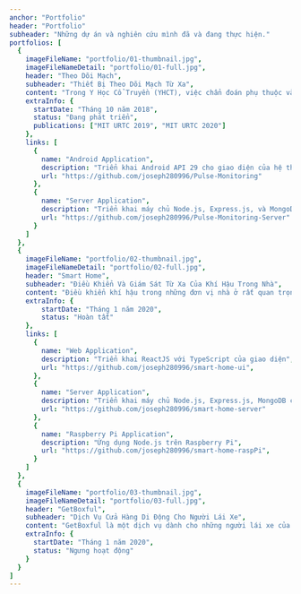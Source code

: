 ```yaml
---
anchor: "Portfolio"
header: "Portfolio"
subheader: "Những dự án và nghiên cứu mình đã và đang thực hiện."
portfolios: [
  {
    imageFileName: "portfolio/01-thumbnail.jpg",
    imageFileNameDetail: "portfolio/01-full.jpg",
    header: "Theo Dõi Mạch",
    subheader: "Thiết Bị Theo Dõi Mạch Từ Xa",
    content: "Trong Y Học Cổ Truyền (YHCT), việc chẩn đoán phụ thuộc vào phương pháp phân tích toàn diện những hội chứng lâm sàng qua 4 phương pháp sau: sự khám xét bằng mắt, thính chẩn and khứu chấn, hỏi đáp và sờ nắn. Chẩn mạch và một trong hai phương pháp dùng trong phương pháp sờ nắn. Bác sỹ thường dùng ba ngón tay đặt lên vùng cổ tay của bệnh nhân và chấn đoán xem mạch thuộc loại nào với từng độ nhấn khác nhau. Mỗi vị trí của mỗi ngón tay được dùng để xem một loại nội tạng khác nhau. Với mỗi độ nhấn và sự phản hồi từ mạch của bệnh nhân, bác sỹ có thể biết được tình trạng của nội tạng, bình thường sẽ được bao gồm chung với các triệu chứng khác, như chế độ ăn uống, màu nước tiêu, màu da, vân vân. Trong bài nghiên cứu này, chúng tôi tranh luận rằng việc rút ngắn khoảng cách để hỗ trợ việc chẩn bệnh từ xa là khả thi. Trong bài nghiên cứu nay, chúng tôi đề xuất thiết kế tương tác sử dụng những công cụ có sẵn để chứng minh cho khả năng chẩn mạch từ xa. Bản thiết kế sử dụng một bố trí mạch tùy chỉnh, một cảm biến áp suất áp điện, một bảng mạch Arduino Uno, một bo mạch giao tiếp Bluetooth Low Energy (BLE) và một ứng dụng Android. Những tìm hiểu, kết luận và những công việc cần thực hiện trong tương lai sẽ được thảo luận ở phía cuối bài.",
    extraInfo: {
      startDate: "Tháng 10 năm 2018", 
      status: "Đang phát triển",
      publications: ["MIT URTC 2019", "MIT URTC 2020"]
    },
    links: [
      {
        name: "Android Application",
        description: "Triển khai Android API 29 cho giao diện của hệ thống",
        url: "https://github.com/joseph280996/Pulse-Monitoring"
      }, 
      {
        name: "Server Application",
        description: "Triển khai máy chủ Node.js, Express.js, và MongoDB",
        url: "https://github.com/joseph280996/Pulse-Monitoring-Server"
      }
    ]
  },
  {
    imageFileName: "portfolio/02-thumbnail.jpg",
    imageFileNameDetail: "portfolio/02-full.jpg",
    header: "Smart Home",
    subheader: "Điều Khiển Và Giám Sát Từ Xa Của Khí Hậu Trong Nhà",
    content: "Điều khiển khí hậu trong những đơn vị nhà ở rất quan trọng cho việc bảo vệ và tạo sự thoải mái cho những người đang cư trú, cũng như thú nuôi, cây cảnh, đồ dùng và hệ thống đường ống. Vùng khí hậu khu vực, mùa và thời tiết ảnh hưởng đến thách thức và chi tiêu trong việc điều chỉnh khí hậu trong nhà. Vào mùa đông, hệ thống sưởi là điều thiết yếu để bảo vệ những người cư trú khỏi nhiệt độ lạnh giá. Nhưng những hệ thống này đa phần được thiết kế cho tiết kiệm chi tiêu thay vì cố gắng cải thiện hiệu suất. Điều này dẫn đến sự phân phối không đồng đều của nhiệt làm cho các vùng trong nhà có nhiệt độ khác nhau. Sự khó chịu này ở một số vị trí dẫn đến nhiều gia đình cố gắng can thiệp trực tiếp, như việc mua thêm một máy sưởi di động, hoặc mở cửa sổ. Những can thiệp trực tiếp này có thể sẽ làm giảm năng lượng hiệu suất, độ an toàn hoặc khả năng điều khiển của toàn bộ khu vực cư trú. Hơn thế nữa, nhiều hệ thống sưởi và làm mát hay làm giảm độ ẩm của không khí, có thể thấp hơn mức độ thoải mái của người tiêu dùng. Dữ liệu đầu vào cho một hệ thống đã được cải thiện cần bao gồm cả nhiệt độ lẫn độ ẩm tại nhiều vị trí trong nhà và ngoài trời, cũng như mức bức xạ của ánh nắng mặt trời. Thiết bị truyền động cho một hệ thống như thế cần bao gồm điều khiển làm ấm và làm mát cho nhiều vị trí, điều khiển quạt và ống thông gió, và điều khiển độ mờ của ánh sáng từ cửa sổ. Dự án này được thực hiện nhàm mục đích đề xuất một hệ thống có thể cải thiện khí hậu trong nhà đồng thời duy trì độ an toàn và hiệu suất năng lượng ở một chi phí thấp. Bằng việc sử dụng nhiều cảm biến, thiết bị truyền động, và kết nối với internet vạn vật, hệ thống có thể được cả thiện. Hướng tới mục tiêu của dự án, một nguyên mẫu cho một nhà ở sẽ được phát triển với nhiều dữ liệu đầu vào từ những cảm biến và những điều khiển cho thiết bị truyền động. Khí hậu trong nhà sẽ được giám sát cho những phương pháp thay thế.",
    extraInfo: {
        startDate: "Tháng 1 năm 2020", 
        status: "Hoàn tất"
    },
    links: [
      {
        name: "Web Application",
        description: "Triển khai ReactJS với TypeScript của giao diện",
        url: "https://github.com/joseph280996/smart-home-ui",
      }, 
      {
        name: "Server Application",
        description: "Triển khai máy chủ Node.js, Express.js, MongoDB của hệ thống",
        url: "https://github.com/joseph280996/smart-home-server"
      },
      {
        name: "Raspberry Pi Application",
        description: "Ứng dụng Node.js trên Raspberry Pi",
        url: "https://github.com/joseph280996/smart-home-raspPi",
      }
    ]
  },
  {
    imageFileName: "portfolio/03-thumbnail.jpg",
    imageFileNameDetail: "portfolio/03-full.jpg",
    header: "GetBoxful",
    subheader: "Dịch Vụ Cửa Hàng Di Động Cho Người Lái Xe",
    content: "GetBoxful là một dịch vụ dành cho những người lái xe của Uber hoặc Lyft để họ có thêm một đầu thu nhập. Trong tình trạng ngày càng nhiều người lái xe cho Uber và Lyft, tổng tiền thu nhập mà họ thu được ngày càng giảm. Chính vì thế, GetBoxful được ra đời để người lái xe có thể bán những sản phẩm mà họ nghĩ là khách hàng sẽ cần mua trên đường đi. Dịch vụ sẽ cung cấp cho những người lái xe một hộp để đựng và những phải sản phẩm bán ra phải được đăng kí trên một trang web của chúng tôi để có thể thực hiện thanh toán cho khách hàng.",
    extraInfo: {
      startDate: "Tháng 1 năm 2020",
      status: "Ngưng hoạt động"
    }
  }
]
---
```

